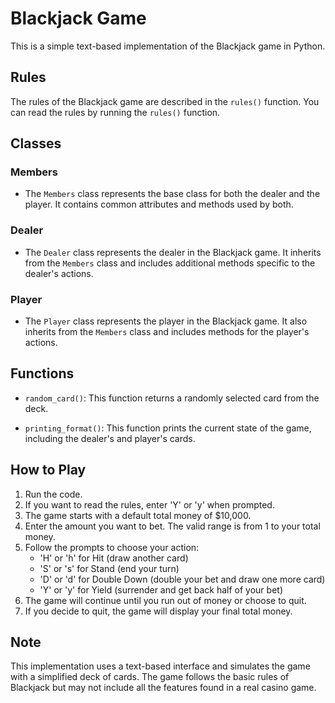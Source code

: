 # Blackjack Game

This is a simple text-based implementation of the Blackjack game in Python.

## Rules

The rules of the Blackjack game are described in the `rules()` function. You can read the rules by running the `rules()` function.

## Classes

### Members

- The `Members` class represents the base class for both the dealer and the player. It contains common attributes and methods used by both.

### Dealer

- The `Dealer` class represents the dealer in the Blackjack game. It inherits from the `Members` class and includes additional methods specific to the dealer's actions.

### Player

- The `Player` class represents the player in the Blackjack game. It also inherits from the `Members` class and includes methods for the player's actions.

## Functions

- `random_card()`: This function returns a randomly selected card from the deck.

- `printing_format()`: This function prints the current state of the game, including the dealer's and player's cards.

## How to Play

1. Run the code.
2. If you want to read the rules, enter 'Y' or 'y' when prompted.
3. The game starts with a default total money of $10,000.
4. Enter the amount you want to bet. The valid range is from 1 to your total money.
5. Follow the prompts to choose your action:
   - 'H' or 'h' for Hit (draw another card)
   - 'S' or 's' for Stand (end your turn)
   - 'D' or 'd' for Double Down (double your bet and draw one more card)
   - 'Y' or 'y' for Yield (surrender and get back half of your bet)
6. The game will continue until you run out of money or choose to quit.
7. If you decide to quit, the game will display your final total money.

## Note

This implementation uses a text-based interface and simulates the game with a simplified deck of cards. The game follows the basic rules of Blackjack but may not include all the features found in a real casino game.

